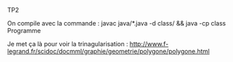 TP2

On compile avec la commande :
javac java/*.java -d class/ && java -cp class Programme


Je met ça là pour voir la trinagularisation :
http://www.f-legrand.fr/scidoc/docmml/graphie/geometrie/polygone/polygone.html
